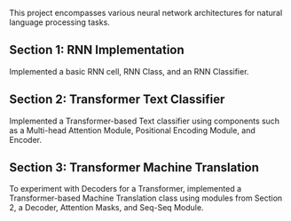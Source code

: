 This project encompasses various neural network architectures for natural language processing tasks.

## Section 1: RNN Implementation

Implemented a basic RNN cell, RNN Class, and an RNN Classifier.

## Section 2: Transformer Text Classifier

Implemented a Transformer-based Text classifier using components such as a Multi-head Attention Module, Positional Encoding Module, and Encoder.

## Section 3: Transformer Machine Translation

To experiment with Decoders for a Transformer, implemented a Transformer-based Machine Translation class using modules from Section 2, a Decoder, Attention Masks, and Seq-Seq Module.
